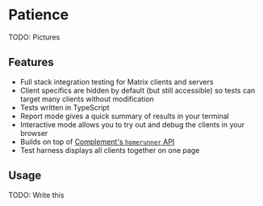 # Patience

TODO: Pictures

## Features

* Full stack integration testing for Matrix clients and servers
* Client specifics are hidden by default (but still accessible) so tests can
  target many clients without modification
* Tests written in TypeScript
* Report mode gives a quick summary of results in your terminal
* Interactive mode allows you to try out and debug the clients in your browser
* Builds on top of [Complement's `homerunner` API](https://github.com/matrix-org/complement/tree/master/cmd/homerunner)
* Test harness displays all clients together on one page

## Usage

TODO: Write this

